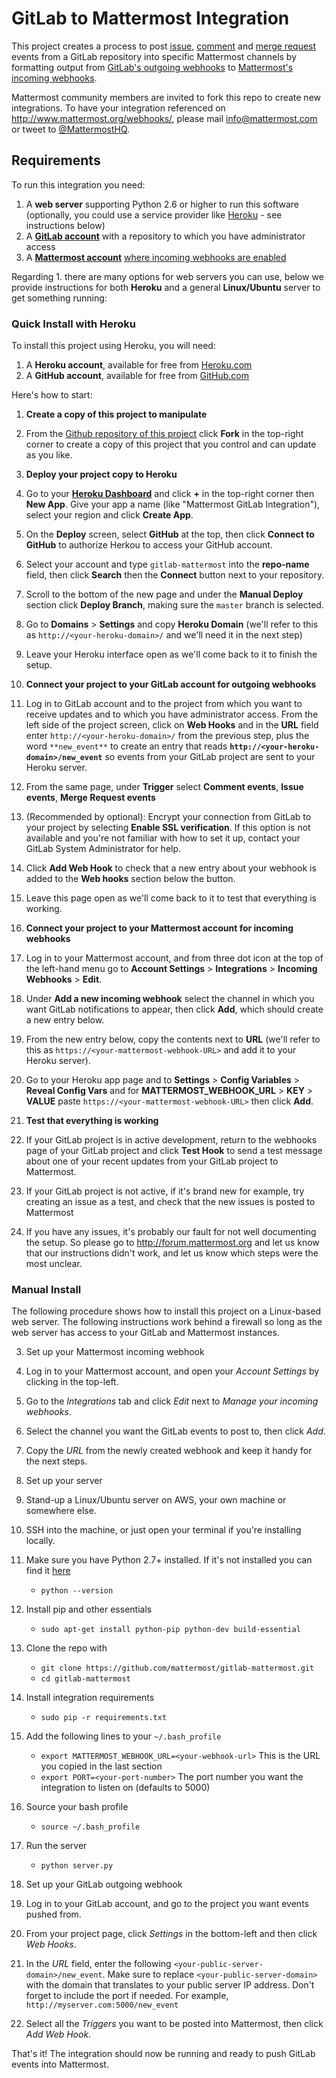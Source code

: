 # GitLab to Mattermost Integration

This project creates a process to post [issue](http://doc.gitlab.com/ee/web_hooks/web_hooks.html#issues-events), [comment](http://doc.gitlab.com/ee/web_hooks/web_hooks.html#comment-events) and [merge request](http://doc.gitlab.com/ee/web_hooks/web_hooks.html#merge-request-events) events from a GitLab repository into specific Mattermost channels by formatting output from [GitLab's outgoing webhooks](https://gitlab.com/gitlab-org/gitlab-ce/blob/master/doc/web_hooks/web_hooks.md) to [Mattermost's incoming webhooks](https://github.com/mattermost/platform/blob/master/doc/integrations/webhooks/Incoming-Webhooks.md).

Mattermost community members are invited to fork this repo to create new integrations. To have your integration referenced on http://www.mattermost.org/webhooks/, please mail info@mattermost.com or tweet to [@MattermostHQ](https://twitter.com/mattermosthq). 

## Requirements

To run this integration you need:

1. A **web server** supporting Python 2.6 or higher to run this software (optionally, you could use a service provider like [Heroku](http://heroku.com) - see instructions below)
2. A **[GitLab account](https://about.gitlab.com/)** with a repository to which you have administrator access
3. A **[Mattermost account](http://www.mattermost.org/)** [where incoming webhooks are enabled](https://github.com/mattermost/platform/blob/master/doc/integrations/webhooks/Incoming-Webhooks.md#enabling-incoming-webhooks)

Regarding 1. there are many options for web servers you can use, below we provide instructions for both **Heroku** and a general **Linux/Ubuntu** server to get something running:  

### Quick Install with Heroku

To install this project using Heroku, you will need: 

1. A **Heroku account**, available for free from [Heroku.com](http://heroku.com)
2. A **GitHub account**, available for free from [GitHub.com](http://github.com) 

Here's how to start: 

1. **Create a copy of this project to manipulate**
  1. From the [Github repository of this project](https://github.com/mattermost/mattermost-integration-gitlab/edit/it-edits/README.md) click **Fork** in the top-right corner to create a copy of this project that you control and can update as you like. 
2. **Deploy your project copy to Heroku**
  1. Go to your [**Heroku Dashboard**](https://dashboard.heroku.com/apps) and click **+** in the top-right corner then **New App**. Give your app a name (like "Mattermost GitLab Integration"), select your region and click **Create App**.
  2. On the **Deploy** screen, select **GitHub** at the top, then click **Connect to GitHub** to authorize Herkou to access your GitHub account.
  3. Select your account and type `gitlab-mattermost` into the **repo-name** field, then click **Search** then the **Connect** button next to your repository.
  4. Scroll to the bottom of the new page and under the **Manual Deploy** section click **Deploy Branch**, making sure the `master` branch is selected.
  5. Go to **Domains** > **Settings** and copy **Heroku Domain** (we'll refer to this as `http://<your-heroku-domain>/` and we'll need it in the next step)
  6. Leave your Heroku interface open as we'll come back to it to finish the setup. 

3. **Connect your project to your GitLab account for outgoing webhooks**
 1. Log in to GitLab account and to the project from which you want to receive updates and to which you have administrator access. From the left side of the project screen, click on **Web Hooks** and in the **URL** field enter `http://<your-heroku-domain>/` from the previous step, plus the word `**new_event**` to create an entry that reads **`http://<your-heroku-domain>/new_event`** so events from your GitLab project are sent to your Heroku server. 
 2. From the same page, under **Trigger** select **Comment events**, **Issue events**, **Merge Request events** 
 3. (Recommended by optional): Encrypt your connection from GitLab to your project by selecting **Enable SSL verification**. If this option is not available and you're not familiar with how to set it up, contact your GitLab System Administrator for help. 
 3. Click **Add Web Hook** to check that a new entry about your webhook is added to the **Web hooks** section below the button. 
 4. Leave this page open as we'll come back to it to test that everything is working.
 
4. **Connect your project to your Mattermost account for incoming webhooks**
 1. Log in to your Mattermost account, and from three dot icon at the top of the left-hand menu go to **Account Settings** > **Integrations** > **Incoming Webhooks** > **Edit**.
 2. Under **Add a new incoming webhook** select the channel in which you want GitLab notifications to appear, then click **Add**, which should create a new entry below.
 3. From the new entry below, copy the contents next to **URL** (we'll refer to this as `https://<your-mattermost-webhook-URL>` and add it to your Heroku server).
 4. Go to your Heroku app page and to **Settings** > **Config Variables** > **Reveal Config Vars** and for **MATTERMOST_WEBHOOK_URL** > **KEY** > **VALUE** paste `https://<your-mattermost-webhook-URL>` then click **Add**.

5. **Test that everything is working**
  1. If your GitLab project is in active development, return to the webhooks page of your GitLab project and click **Test Hook** to send a test message about one of your recent updates from your GitLab project to Mattermost. 
  2. If your GitLab project is not active, if it's brand new for example, try creating an issue as a test, and check that the new issues is posted to Mattermost
  3. If you have any issues, it's probably our fault for not well documenting the setup. So please go to http://forum.mattermost.org and let us know that our instructions didn't work, and let us know which steps were the most unclear. 


### Manual Install

The following procedure shows how to install this project on a Linux-based web server. The following instructions work behind a firewall so long as the web server has access to your GitLab and Mattermost instances. 

3. Set up your Mattermost incoming webhook
 1. Log in to your Mattermost account, and open your _Account Settings_ by clicking in the top-left.
 2. Go to the _Integrations_ tab and click _Edit_ next to _Manage your incoming webhooks_.
 3. Select the channel you want the GitLab events to post to, then click _Add_.
 4. Copy the _URL_ from the newly created webhook and keep it handy for the next steps.

1. Set up your server
 1. Stand-up a Linux/Ubuntu server on AWS, your own machine or somewhere else.
 1. SSH into the machine, or just open your terminal if you're installing locally.
 1. Make sure you have Python 2.7+ installed. If it's not installed you can find it [here](https://www.python.org/downloads/)
    - `python --version`
 2. Install pip and other essentials
    - `sudo apt-get install python-pip python-dev build-essential`
 3. Clone the repo with
    - `git clone https://github.com/mattermost/gitlab-mattermost.git`
    - `cd gitlab-mattermost`
 3. Install integration requirements
    - `sudo pip -r requirements.txt`
 4. Add the following lines to your `~/.bash_profile`
    - `export MATTERMOST_WEBHOOK_URL=<your-webhook-url>` This is the URL you copied in the last section
    - `export PORT=<your-port-number>` The port number you want the integration to listen on (defaults to 5000)
 5. Source your bash profile
    - `source ~/.bash_profile`
 5. Run the server
    - `python server.py`

2. Set up your GitLab outgoing webhook
 1. Log in to your GitLab account, and go to the project you want events pushed from.
 2. From your project page, click _Settings_ in the bottom-left and then click _Web Hooks_.
 3. In the _URL_ field, enter the following `<your-public-server-domain>/new_event`. Make sure to replace `<your-public-server-domain>` with the domain that translates to your public server IP address. Don't forget to include the port if needed. For example, `http://myserver.com:5000/new_event`
 4. Select all the _Triggers_ you want to be posted into Mattermost, then click _Add Web Hook_.

That's it! The integration should now be running and ready to push GitLab events into Mattermost.
